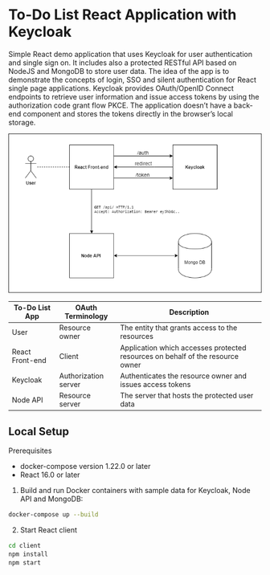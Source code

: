 # To-Do List React Application with Keycloak

Simple React demo application that uses Keycloak for user authentication and single sign on. It includes also a protected RESTful API based on NodeJS and MongoDB to store user data. The idea of the app is to demonstrate the concepts of login, SSO and silent authentication for React single page applications. Keycloak provides OAuth/OpenID Connect endpoints to retrieve user information and issue access tokens by using the authorization code grant flow PKCE. The application doesn’t have a back-end component and stores the tokens directly in the browser’s local storage.

![alt text](doc/Diagram.png)


| To-Do List App  | OAuth Terminology    | Description                                                                    |
|-----------------|----------------------|--------------------------------------------------------------------------------|
| User            | Resource owner       | The entity that grants access to the resources                                 |
| React Front-end | Client               | Application which accesses protected resources on behalf of the resource owner |
| Keycloak        | Authorization server | Authenticates the resource owner and issues access tokens                      |
| Node API        | Resource server      | The server that hosts the protected user data                                  |

## Local Setup
Prerequisites
* docker-compose version 1.22.0 or later
* React 16.0 or later

1. Build and run Docker containers with sample data for Keycloak, Node API and MongoDB:
```bash
docker-compose up --build
```

2. Start React client
```bash
cd client
npm install
npm start
```
